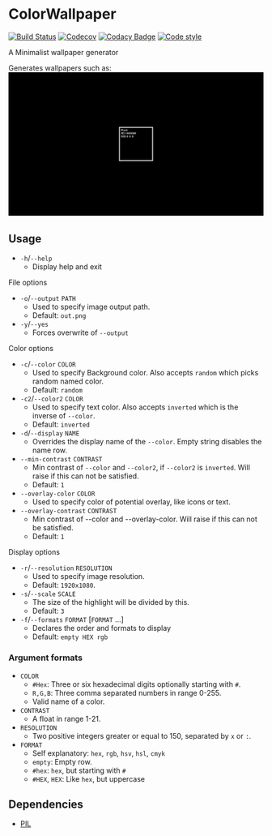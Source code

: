 # ColorWallpaper

[![Build Status](https://travis-ci.com/BranislavBajuzik/ColorWallpaper.svg?branch=master)](https://travis-ci.com/BranislavBajuzik/ColorWallpaper)
[![Codecov](https://codecov.io/gh/BranislavBajuzik/ColorWallpaper/branch/master/graph/badge.svg)](https://codecov.io/gh/BranislavBajuzik/ColorWallpaper)
[![Codacy Badge](https://api.codacy.com/project/badge/Grade/af954c94432a446a95e004079d089f6a)](https://www.codacy.com/app/BranislavBajuzik/ColorWallpaper?utm_source=github.com&amp;utm_medium=referral&amp;utm_content=BranislavBajuzik/ColorWallpaper&amp;utm_campaign=Badge_Grade)
[![Code style](https://img.shields.io/badge/code%20style-black-000000.svg)](https://github.com/psf/black)

A Minimalist wallpaper generator

Generates wallpapers such as:
![Example](example.png "Example")

## Usage
- `-h`/`--help`
  - Display help and exit

File options
- `-o`/`--output` `PATH`
  - Used to specify image output path.
  - Default: `out.png`
- `-y`/`--yes`
  - Forces overwrite of `--output`

Color options
- `-c`/`--color` `COLOR`
  - Used to specify Background color. Also accepts `random` which picks random named color.
  - Default: `random`
- `-c2`/`--color2` `COLOR`
  - Used to specify text color. Also accepts `inverted` which is the inverse of `--color`.
  - Default: `inverted`
- `-d`/`--display` `NAME`
  - Overrides the display name of the `--color`. Empty string disables the name row.
- `--min-contrast` `CONTRAST`
  - Min contrast of `--color` and `--color2`, if `--color2` is `inverted`. Will raise if this can not be satisfied.
  - Default: `1`
- `--overlay-color` `COLOR`
  - Used to specify color of potential overlay, like icons or text.
- `--overlay-contrast` `CONTRAST`
  - Min contrast of --color and --overlay-color. Will raise if this can not be satisfied.
  - Default: `1`

Display options
- `-r`/`--resolution` `RESOLUTION`
  - Used to specify image resolution.
  - Default: `1920x1080`.
- `-s`/`--scale` `SCALE`
  - The size of the highlight will be divided by this.
  - Default: `3`
- `-f`/`--formats` `FORMAT` [`FORMAT` ...]
  - Declares the order and formats to display
  - Default: `empty HEX rgb`

### Argument formats
- `COLOR`
  - `#Hex`: Three or six hexadecimal digits optionally starting with `#`.
  - `R,G,B`: Three comma separated numbers in range 0-255.
  - Valid name of a color.
- `CONTRAST`
  - A float in range 1-21.
- `RESOLUTION`
  - Two positive integers greater or equal to 150, separated by `x` or `:`.
- `FORMAT`
  - Self explanatory: `hex`, `rgb`, `hsv`, `hsl`, `cmyk` 
  - `empty`: Empty row.
  - `#hex`: `hex`, but starting with `#`
  - `#HEX`, `HEX`: Like `hex`, but uppercase

## Dependencies
- [PIL](https://github.com/python-pillow/Pillow)
